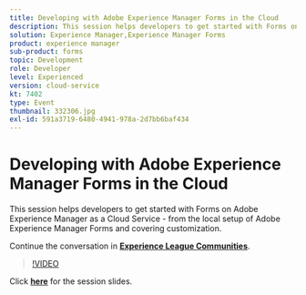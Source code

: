 ```yaml
---
title: Developing with Adobe Experience Manager Forms in the Cloud
description: This session helps developers to get started with Forms on Adobe Experience Manager as a Cloud Service - from the local setup of Adobe Experience Manager Forms and covering customization.
solution: Experience Manager,Experience Manager Forms
product: experience manager
sub-product: forms
topic: Development
role: Developer
level: Experienced
version: cloud-service
kt: 7402
type: Event
thumbnail: 332306.jpg
exl-id: 591a3719-6480-4941-978a-2d7bb6baf434
---
```


# Developing with Adobe Experience Manager Forms in the Cloud

This session helps developers to get started with Forms on Adobe Experience Manager as a Cloud Service - from the local setup of Adobe Experience Manager Forms and covering customization.

Continue the conversation in **[Experience League Communities](http://adobe.ly/36Yd3v6)**.

>[!VIDEO](https://video.tv.adobe.com/v/332306/?quality=12&learn=on&hidetitle=true)

Click **[here](/help/assets/developing-aem-forms-cloud.pdf)** for the session slides.
